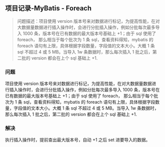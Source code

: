 ## 项目记录-MyBatis - Foreach

> 问题描述：项目使用 version 版本号来对数据进行标记，为提高性能，在对大数据量数据进行插入操作时，会进行分批插入操作，例如分批每次最多导入 1000  条，版本号在已有数据的最大版本号基础上 +1；由于 sql 使用了 foreach， 那么相当于每个批次为 1 条 sql，查看资料得知，mybatis 的 foreach 语句有上限，具体根据字段数量，字段值的文本大小。大概 1 条 sql 不超过 4 或 5 MB。当导入 1w 条数据时，那么每次插入 1 批之后，第二批的 version 都会在上个 sql 基础上 +1.

### 问题

项目使用 version 版本号来对数据进行标记，为提高性能，在对大数据量数据进行插入操作时，会进行分批插入操作，例如分批每次最多导入 1000  条，版本号在已有数据的最大版本号基础上 +1；由于 sql 使用了 foreach， 那么相当于每个批次为 1 条 sql，查看资料得知，mybatis 的 foreach 语句有上限，具体根据字段数量，字段值的文本大小。大概 1 条 sql 不超过 4 或 5 MB。当导入 1w 条数据时，那么每次插入 1 批之后，第二批的 version 都会在上个 sql 基础上 +1.



### 解决

执行插入操作时，提前查出最大版本号，自动 +1 之后 set 进要导入的数据。